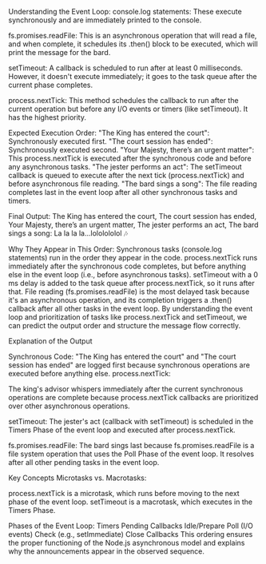 Understanding the Event Loop:
console.log statements: These execute synchronously and are immediately printed to the console.

fs.promises.readFile: This is an asynchronous operation that will read a file, and when complete, it schedules its .then() block to be executed, which will print the message for the bard.

setTimeout: A callback is scheduled to run after at least 0 milliseconds. However, it doesn't execute immediately; it goes to the task queue after the current phase completes.

process.nextTick: This method schedules the callback to run after the current operation but before any I/O events or timers (like setTimeout). It has the highest priority.

Expected Execution Order:
"The King has entered the court": Synchronously executed first.
"The court session has ended": Synchronously executed second.
"Your Majesty, there’s an urgent matter": This process.nextTick is executed after the synchronous code and before any asynchronous tasks.
"The jester performs an act": The setTimeout callback is queued to execute after the next tick (process.nextTick) and before asynchronous file reading.
"The bard sings a song": The file reading completes last in the event loop after all other synchronous tasks and timers.

Final Output:
The King has entered the court,
The court session has ended,
Your Majesty, there’s an urgent matter,
The jester performs an act,
The bard sings a song:  La la la la...lololololol 🎶

Why They Appear in This Order:
Synchronous tasks (console.log statements) run in the order they appear in the code.
process.nextTick runs immediately after the synchronous code completes, but before anything else in the event loop (i.e., before asynchronous tasks).
setTimeout with a 0 ms delay is added to the task queue after process.nextTick, so it runs after that.
File reading (fs.promises.readFile) is the most delayed task because it's an asynchronous operation, and its completion triggers a .then() callback after all other tasks in the event loop.
By understanding the event loop and prioritization of tasks like process.nextTick and setTimeout, we can predict the output order and structure the message flow correctly.

Explanation of the Output

Synchronous Code:
"The King has entered the court" and "The court session has ended" are logged first because synchronous operations are executed before anything else.
process.nextTick:

The king's advisor whispers immediately after the current synchronous operations are complete because process.nextTick callbacks are prioritized over other asynchronous operations.

setTimeout:
The jester's act (callback with setTimeout) is scheduled in the Timers Phase of the event loop and executed after process.nextTick.

fs.promises.readFile:
The bard sings last because fs.promises.readFile is a file system operation that uses the Poll Phase of the event loop. It resolves after all other pending tasks in the event loop.


Key Concepts
Microtasks vs. Macrotasks:

process.nextTick is a microtask, which runs before moving to the next phase of the event loop.
setTimeout is a macrotask, which executes in the Timers Phase.

Phases of the Event Loop:
Timers
Pending Callbacks
Idle/Prepare
Poll (I/O events)
Check (e.g., setImmediate)
Close Callbacks
This ordering ensures the proper functioning of the Node.js asynchronous model and explains why the announcements appear in the observed sequence.